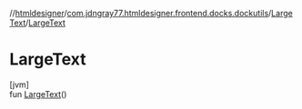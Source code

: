 //[htmldesigner](../../../index.md)/[com.jdngray77.htmldesigner.frontend.docks.dockutils](../index.md)/[LargeText](index.md)/[LargeText](-large-text.md)

# LargeText

[jvm]\
fun [LargeText](-large-text.md)()
